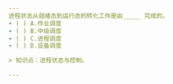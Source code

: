 ```yaml
---
进程状态从就绪态到运行态的转化工作是由_____ 完成的。
- ( ) A.作业调度 
- ( ) B.中级调度 
- ( ) C.进程调度 
- ( ) D.设备调度

> 知识点：进程状态与控制。

---
```

